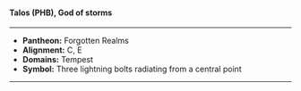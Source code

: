 #### Talos (PHB), God of storms
___

- **Pantheon:** Forgotten Realms
- **Alignment:** C, E
- **Domains:** Tempest
- **Symbol:** Three lightning bolts radiating from a central point
___
